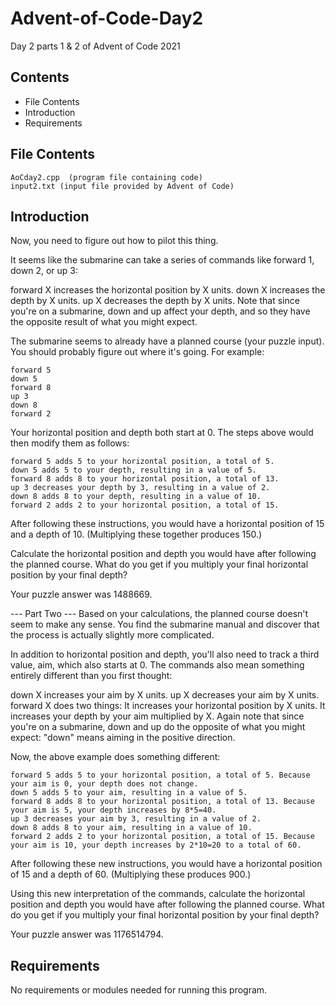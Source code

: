 # Advent-of-Code-Day2
Day 2 parts 1 &amp; 2 of Advent of Code 2021

Contents
---------------------
* File Contents
* Introduction
* Requirements

## File Contents
	
    AoCday2.cpp  (program file containing code)
    input2.txt (input file provided by Advent of Code)

## Introduction
Now, you need to figure out how to pilot this thing.

It seems like the submarine can take a series of commands like forward 1, down 2, or up 3:

forward X increases the horizontal position by X units.
down X increases the depth by X units.
up X decreases the depth by X units.
Note that since you're on a submarine, down and up affect your depth, and so they have the opposite result of what you might expect.

The submarine seems to already have a planned course (your puzzle input). You should probably figure out where it's going. For example:

	forward 5
	down 5
	forward 8
	up 3
	down 8
	forward 2
Your horizontal position and depth both start at 0. The steps above would then modify them as follows:

	forward 5 adds 5 to your horizontal position, a total of 5.
	down 5 adds 5 to your depth, resulting in a value of 5.
	forward 8 adds 8 to your horizontal position, a total of 13.
	up 3 decreases your depth by 3, resulting in a value of 2.
	down 8 adds 8 to your depth, resulting in a value of 10.
	forward 2 adds 2 to your horizontal position, a total of 15.
After following these instructions, you would have a horizontal position of 15 and a depth of 10. (Multiplying these together produces 150.)

Calculate the horizontal position and depth you would have after following the planned course. What do you get if you multiply your final horizontal position by your final depth?

Your puzzle answer was 1488669.

--- Part Two ---
Based on your calculations, the planned course doesn't seem to make any sense. You find the submarine manual and discover that the process is actually slightly more complicated.

In addition to horizontal position and depth, you'll also need to track a third value, aim, which also starts at 0. The commands also mean something entirely different than you first thought:

down X increases your aim by X units.
up X decreases your aim by X units.
forward X does two things:
It increases your horizontal position by X units.
It increases your depth by your aim multiplied by X.
Again note that since you're on a submarine, down and up do the opposite of what you might expect: "down" means aiming in the positive direction.

Now, the above example does something different:

	forward 5 adds 5 to your horizontal position, a total of 5. Because your aim is 0, your depth does not change.
	down 5 adds 5 to your aim, resulting in a value of 5.
	forward 8 adds 8 to your horizontal position, a total of 13. Because your aim is 5, your depth increases by 8*5=40.
	up 3 decreases your aim by 3, resulting in a value of 2.
	down 8 adds 8 to your aim, resulting in a value of 10.
	forward 2 adds 2 to your horizontal position, a total of 15. Because your aim is 10, your depth increases by 2*10=20 to a total of 60.
After following these new instructions, you would have a horizontal position of 15 and a depth of 60. (Multiplying these produces 900.)

Using this new interpretation of the commands, calculate the horizontal position and depth you would have after following the planned course. What do you get if you multiply your final horizontal position by your final depth?

Your puzzle answer was 1176514794.

## Requirements
No requirements or modules needed for running this program.
